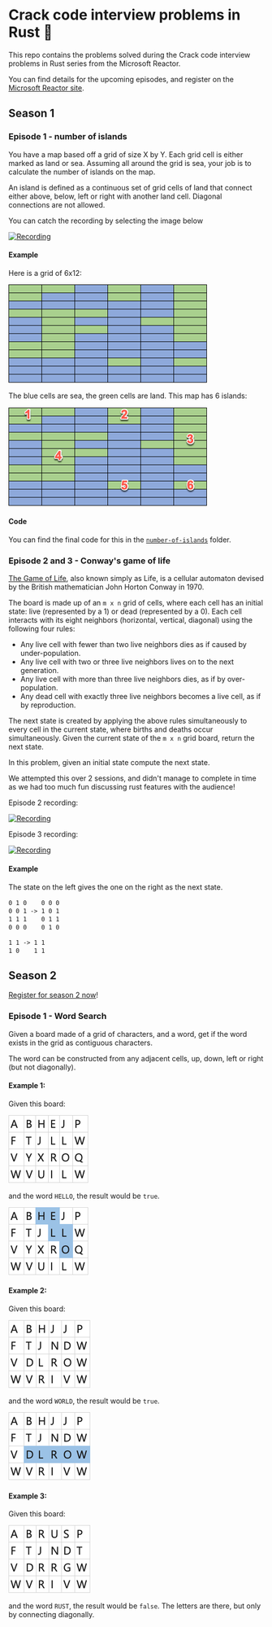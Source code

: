 # Crack code interview problems in Rust 🦀

This repo contains the problems solved during the Crack code interview problems in Rust series from the Microsoft Reactor.

You can find details for the upcoming episodes, and register on the [Microsoft Reactor site](https://developer.microsoft.com/reactor/series/S-1063/).

## Season 1

### Episode 1 - number of islands

You have a map based off a grid of size X by Y. Each grid cell is either marked as land or sea.
Assuming all around the grid is sea, your job is to calculate the number of islands on the map.

An island is defined as a continuous set of grid cells of land that connect either above, below, left or right with another land cell. Diagonal connections are not allowed.

You can catch the recording by selecting the image below

[![Recording](https://img.youtube.com/vi/ugz1YgoZmzI/0.jpg)](https://youtube.com/watch?v=ugz1YgoZmzI)

#### Example

Here is a grid of 6x12:

![A 6 by 12 grid of blue sea with 6 green islands](./number-of-islands/islands-1.png)

The blue cells are sea, the green cells are land. This map has 6 islands:

![A 6 by 12 grid of blue sea with 6 green islands numbered 1 to 6](./number-of-islands/islands-2.png)

#### Code

You can find the final code for this in the [`number-of-islands`](./number-of-islands/) folder.

### Episode 2 and 3 - Conway's game of life

[The Game of Life](https://en.wikipedia.org/wiki/Conway%27s_Game_of_Life), also known simply as Life, is a cellular automaton devised by the British mathematician John Horton Conway in 1970.

The board is made up of an `m x n` grid of cells, where each cell has an initial state: live (represented by a 1) or dead (represented by a 0). Each cell interacts with its eight neighbors (horizontal, vertical, diagonal) using the following four rules:

* Any live cell with fewer than two live neighbors dies as if caused by under-population.
* Any live cell with two or three live neighbors lives on to the next generation.
* Any live cell with more than three live neighbors dies, as if by over-population.
* Any dead cell with exactly three live neighbors becomes a live cell, as if by reproduction.

The next state is created by applying the above rules simultaneously to every cell in the current state, where births and deaths occur simultaneously. Given the current state of the `m x n` grid board, return the next state.

In this problem, given an initial state compute the next state.

We attempted this over 2 sessions, and didn't manage to complete in time as we had too much fun discussing rust features with the audience!

Episode 2 recording:

[![Recording](https://img.youtube.com/vi/0jKSfKqOoFc/0.jpg)](https://youtube.com/watch?v=0jKSfKqOoFc)

Episode 3 recording:

[![Recording](https://img.youtube.com/vi/2Dd6wACDna8/0.jpg)](https://youtube.com/watch?v=2Dd6wACDna8)

#### Example

The state on the left gives the one on the right as the next state.

```output
0 1 0    0 0 0
0 0 1 -> 1 0 1
1 1 1    0 1 1
0 0 0    0 1 0
```

```output
1 1 -> 1 1
1 0    1 1
```

## Season 2

[Register for season 2 now](https://developer.microsoft.com/reactor/series/S-1110/)!

### Episode 1 - Word Search

Given a board made of a grid of characters, and a word, get if the word exists in the grid as contiguous characters.

The word can be constructed from any adjacent cells, up, down, left or right (but not diagonally).

#### Example 1:

Given this board:

![a board of letters](./word-search/board-1.png)

and the word `HELLO`, the result would be `true`.

![a board of letters with the word hello highlighted](./word-search/board-1-asnwer.png)

#### Example 2:

Given this board:

![a board of letters](./word-search/board-2.png)

and the word `WORLD`, the result would be `true`.

![a board of letters with the word hello highlighted](./word-search/board-2-asnwer.png)


#### Example 3:

Given this board:

![a board of letters](./word-search/board-3.png)

and the word `RUST`, the result would be `false`. The letters are there, but only by connecting diagonally.

